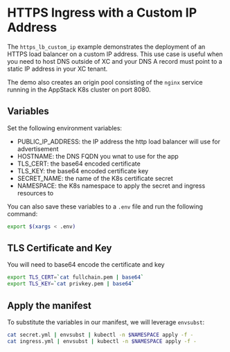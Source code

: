 # HTTPS Ingress with a Custom IP Address

The `https_lb_custom_ip` example demonstrates the deployment of an HTTPS load balancer on a custom IP address. This use case is useful when you need to host DNS outside of XC and your DNS A record must point to a static IP address in your XC tenant. 

The demo also creates an origin pool consisting of the `nginx` service running in the AppStack K8s cluster on port 8080.

## Variables

Set the following environment variables:

- PUBLIC_IP_ADDRESS: the IP address the http load balancer will use for advertisement
- HOSTNAME: the DNS FQDN you wnat to use for the app
- TLS_CERT: the base64 encoded certificate
- TLS_KEY: the base64 encoded certificate key
- SECRET_NAME: the name of the K8s certificate secret
- NAMESPACE: the K8s namespace to apply the secret and ingress resources to

You can also save these variables to a `.env` file and run the following command:

```bash
export $(xargs < .env)
```

## TLS Certificate and Key

You will need to base64 encode the certificate and key

```bash
export TLS_CERT=`cat fullchain.pem | base64`
export TLS_KEY=`cat privkey.pem | base64`
```

## Apply the manifest

To substitute the variables in our manifest, we will leverage `envsubst`:

```bash
cat secret.yml | envsubst | kubectl -n $NAMESPACE apply -f -
cat ingress.yml | envsubst | kubectl -n $NAMESPACE apply -f -
```